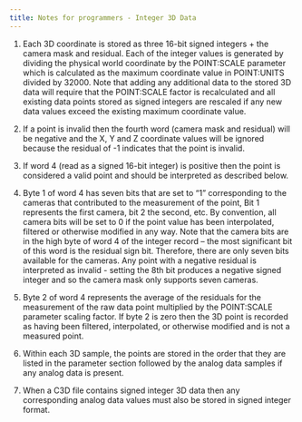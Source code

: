 ```yaml
---
title: Notes for programmers - Integer 3D Data
---
```


1.  Each 3D coordinate is stored as three 16-bit signed integers + the camera mask and residual.  Each of the integer values is generated by dividing the physical world coordinate by the POINT:SCALE parameter which is calculated as the maximum coordinate value in POINT:UNITS divided by 32000.  Note that adding any additional data to the stored 3D data will require that the POINT:SCALE factor is recalculated and all existing data points stored as signed integers are rescaled if any new data values exceed the existing maximum coordinate value.

2.  If a point is invalid then the fourth word (camera mask and residual) will be negative and the X, Y and Z coordinate values will be ignored because the residual of -1 indicates that the point is invalid.

3.  If word 4 (read as a signed 16-bit integer) is positive then the point is considered a valid point and should be interpreted as described below.

4.  Byte 1 of word 4 has seven bits that are set to “1” corresponding to the cameras that contributed to the measurement of the point, Bit 1 represents the first camera, bit 2 the second, etc.  By convention, all camera bits will be set to 0 if the point value has been interpolated, filtered or otherwise modified in any way.  Note that the camera bits are in the high byte of word 4 of the integer record – the most significant bit of this word is the residual sign bit.  Therefore, there are only seven bits available for the cameras.  Any point with a negative residual is interpreted as invalid - setting the 8th bit produces a negative signed integer and so the camera mask only supports seven cameras.

5.  Byte 2 of word 4 represents the average of the residuals for the measurement of the raw data point multiplied by the POINT:SCALE parameter scaling factor.  If byte 2 is zero then the 3D point is recorded as having been filtered, interpolated, or otherwise modified and is not a measured point.

6.  Within each 3D sample, the points are stored in the order that they are listed in the parameter section followed by the analog data samples if any analog data is present.

7.  When a C3D file contains signed integer 3D data then any corresponding analog data values must also be stored in signed integer format.
